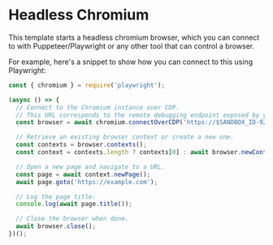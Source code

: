 # Headless Chromium

This template starts a headless chromium browser, which you can connect to with Puppeteer/Playwright or any other tool that can control a browser.

For example, here's a snippet to show how you can connect to this using Playwright:

```js
const { chromium } = require('playwright');

(async () => {
  // Connect to the Chromium instance over CDP.
  // This URL corresponds to the remote debugging endpoint exposed by your Docker container.
  const browser = await chromium.connectOverCDP('https://$SANDBOX_ID-9222.csb.app');

  // Retrieve an existing browser context or create a new one.
  const contexts = browser.contexts();
  const context = contexts.length ? contexts[0] : await browser.newContext();

  // Open a new page and navigate to a URL.
  const page = await context.newPage();
  await page.goto('https://example.com');

  // Log the page title.
  console.log(await page.title());

  // Close the browser when done.
  await browser.close();
})();
```
